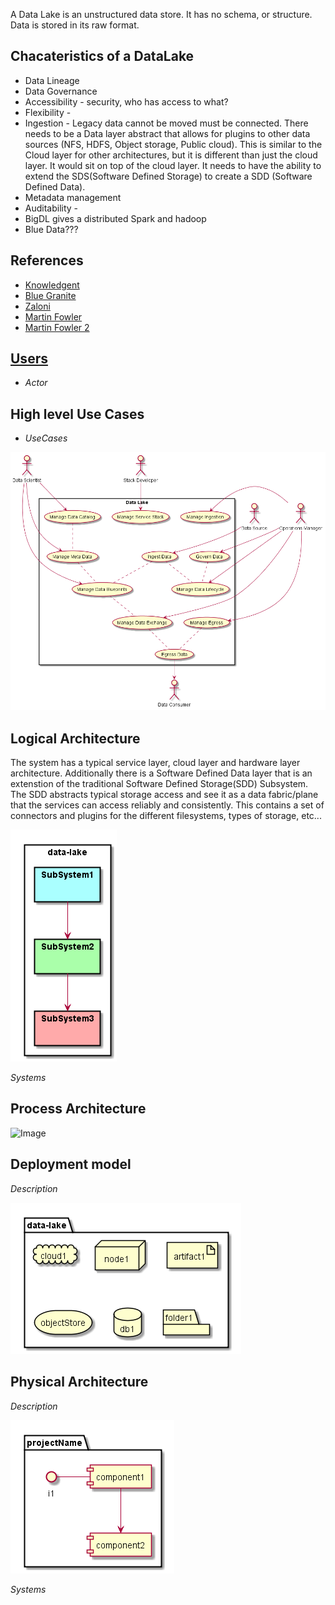 
A Data Lake is an unstructured data store. It has no schema, or structure. Data is stored in 
its raw format. 

## Chacateristics of a DataLake
* Data Lineage
* Data Governance
* Accessibility - security, who has access to what?
* Flexibility -  
* Ingestion - Legacy data cannot be moved must be connected. There needs to be a Data layer abstract that allows 
  for plugins to other data sources (NFS, HDFS, Object storage, Public cloud). This is similar to the Cloud
  layer for other architectures, but it is different than just the cloud layer. It would sit on top 
  of the cloud layer. It needs to have the ability to extend the SDS(Software Defined Storage) to create a
  SDD (Software Defined Data).
* Metadata management
* Auditability -
* BigDL gives a distributed Spark and hadoop
* Blue Data???



## References
* [Knowledgent](https://knowledgent.com/whitepaper/design-successful-data-lake/)
* [Blue Granite](https://www.blue-granite.com/blog/bid/402596/top-five-differences-between-data-lakes-and-data-warehouses)
* [Zaloni](https://www.zaloni.com/platform/)
* [Martin Fowler](https://martinfowler.com/bliki/Datensparsamkeit.html)
* [Martin Fowler 2](https://martinfowler.com/bliki/DataLake.html)

## [Users](Actors)

 * _Actor_

## High level Use Cases

* _UseCases_

![Image](./UseCases/UseCases.png)

## Logical Architecture

The system has a typical service layer, cloud layer and hardware layer architecture. Additionally there
is a Software Defined Data layer that is an extenstion of the traditional Software Defined Storage(SDD) 
Subsystem. The SDD abstracts typical storage access and see it as a data fabric/plane that the services
can access reliably and consistently. This contains a set of connectors and plugins for the different 
filesystems, types of storage, etc...


![Image](./Solution/Logical.png)

_Systems_

## Process Architecture

![Image](./Solution/Processs.png)

## Deployment model

_Description_

![Image](./Solution/Deployment.png)

## Physical Architecture

_Description_

![Image](./Solution/Physical.png)

_Systems_

